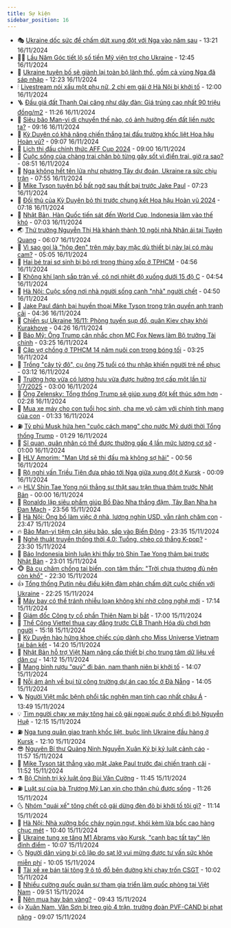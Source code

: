 ```yaml
---
title: Sự kiện
sidebar_position: 16
---
```


<!-- dantri-su-kien:START -->
- 🎭 [Ukraine dốc sức để chấm dứt xung đột với Nga vào năm sau](https://dantri.com.vn/the-gioi/ukraine-doc-suc-de-cham-dut-xung-dot-voi-nga-vao-nam-sau-20241116201418401.htm) - 13:21 16/11/2024
- 👨‍🏫 [Lầu Năm Góc tiết lộ số tiền Mỹ viện trợ cho Ukraine](https://dantri.com.vn/the-gioi/lau-nam-goc-tiet-lo-so-tien-my-vien-tro-cho-ukraine-20241116190118021.htm) - 12:45 16/11/2024
- 🌮 [Ukraine tuyên bố sẽ giành lại toàn bộ lãnh thổ, gồm cả vùng Nga đã sáp nhập](https://dantri.com.vn/the-gioi/ukraine-tuyen-bo-se-gianh-lai-toan-bo-lanh-tho-gom-ca-vung-nga-da-sap-nhap-20241115211549709.htm) - 12:23 16/11/2024
- 🕯 [Livestream nói xấu một phụ nữ, 2 chị em gái ở Hà Nội bị khởi tố](https://dantri.com.vn/phap-luat/livestream-noi-xau-mot-phu-nu-2-chi-em-gai-o-ha-noi-bi-khoi-to-20241116185321146.htm) - 12:00 16/11/2024
- 🪜 [Đấu giá đất Thanh Oai căng như dây đàn: Giá trúng cao nhất 90 triệu đồng/m2](https://dantri.com.vn/bat-dong-san/dau-gia-dat-thanh-oai-cang-nhu-day-dan-gia-trung-cao-nhat-90-trieu-dongm2-20241116182139215.htm) - 11:26 16/11/2024
- 🐘 [Siêu bão Man-yi di chuyển thế nào, có ảnh hưởng đến đất liền nước ta?](https://dantri.com.vn/xa-hoi/sieu-bao-man-yi-di-chuyen-the-nao-co-anh-huong-den-dat-lien-nuoc-ta-20241116155609476.htm) - 09:16 16/11/2024
- 🤔 [Kỳ Duyên có khả năng chiến thắng tại đấu trường khốc liệt Hoa hậu Hoàn vũ?](https://dantri.com.vn/giai-tri/ky-duyen-co-kha-nang-chien-thang-tai-dau-truong-khoc-liet-hoa-hau-hoan-vu-20241116145751164.htm) - 09:07 16/11/2024
- 🧠 [Lịch thi đấu chính thức AFF Cup 2024](https://dantri.com.vn/the-thao/lich-thi-dau-chinh-thuc-aff-cup-2024-20241115194826921.htm) - 09:00 16/11/2024
- 📝 [Cuộc sống của chàng trai chăn bò từng gây sốt vì điển trai, giờ ra sao?](https://dantri.com.vn/doi-song/cuoc-song-cua-chang-trai-chan-bo-tung-gay-sot-vi-dien-trai-gio-ra-sao-20241116150919735.htm) - 08:51 16/11/2024
- 🦏 [Nga không hết tên lửa như phương Tây dự đoán, Ukraine ra sức chịu trận](https://dantri.com.vn/the-gioi/nga-khong-het-ten-lua-nhu-phuong-tay-du-doan-ukraine-ra-suc-chiu-tran-20241112144926488.htm) - 07:55 16/11/2024
- 🥰 [Mike Tyson tuyên bố bất ngờ sau thất bại trước Jake Paul](https://dantri.com.vn/the-thao/mike-tyson-tuyen-bo-bat-ngo-sau-that-bai-truoc-jake-paul-20241116142348536.htm) - 07:23 16/11/2024
- 🤗 [Đối thủ của Kỳ Duyên bỏ thi trước chung kết Hoa hậu Hoàn vũ 2024](https://dantri.com.vn/giai-tri/doi-thu-cua-ky-duyen-bo-thi-truoc-chung-ket-hoa-hau-hoan-vu-2024-20241116112258778.htm) - 07:18 16/11/2024
- 🌈 [Nhật Bản, Hàn Quốc tiến sát đến World Cup, Indonesia lâm vào thế khó](https://dantri.com.vn/the-thao/nhat-ban-han-quoc-tien-sat-den-world-cup-indonesia-lam-vao-the-kho-20241116140341176.htm) - 07:03 16/11/2024
- 🌏 [Thứ trưởng Nguyễn Thị Hà khánh thành 10 ngôi nhà Nhân ái tại Tuyên Quang](https://dantri.com.vn/tam-long-nhan-ai/thu-truong-nguyen-thi-ha-khanh-thanh-10-ngoi-nha-nhan-ai-tai-tuyen-quang-20241114225925836.htm) - 06:07 16/11/2024
- 💄 [Vì sao gọi là &quot;hộp đen&quot; trên máy bay mặc dù thiết bị này lại có màu cam?](https://dantri.com.vn/khoa-hoc-cong-nghe/vi-sao-goi-la-hop-den-tren-may-bay-mac-du-thiet-bi-nay-lai-co-mau-cam-20241115143122612.htm) - 05:05 16/11/2024
- 👺 [Hai bé trai sơ sinh bị bỏ rơi trong thùng xốp ở TPHCM](https://dantri.com.vn/xa-hoi/hai-be-trai-so-sinh-bi-bo-roi-trong-thung-xop-o-tphcm-20241116115028714.htm) - 04:56 16/11/2024
- 👹 [Không khí lạnh sắp tràn về, có nơi nhiệt độ xuống dưới 15 độ C](https://dantri.com.vn/xa-hoi/khong-khi-lanh-sap-tran-ve-co-noi-nhiet-do-xuong-duoi-15-do-c-20241116110727705.htm) - 04:54 16/11/2024
- 🌊 [Hà Nội: Cuộc sống nơi nhà người sống cạnh &quot;nhà&quot; người chết](https://dantri.com.vn/doi-song/ha-noi-cuoc-song-noi-nha-nguoi-song-canh-nha-nguoi-chet-20241114215915861.htm) - 04:50 16/11/2024
- 🤠 [Jake Paul đánh bại huyền thoại Mike Tyson trong trận quyền anh tranh cãi](https://dantri.com.vn/the-thao/jake-paul-danh-bai-huyen-thoai-mike-tyson-trong-tran-quyen-anh-tranh-cai-20241116113558793.htm) - 04:36 16/11/2024
- 🎊 [Chiến sự Ukraine 16/11: Phòng tuyến sụp đổ, quân Kiev chạy khỏi Kurakhove](https://dantri.com.vn/the-gioi/chien-su-ukraine-1611-phong-tuyen-sup-do-quan-kiev-chay-khoi-kurakhove-20241116111408198.htm) - 04:26 16/11/2024
- 🐘 [Báo Mỹ: Ông Trump cân nhắc chọn MC Fox News làm Bộ trưởng Tài chính](https://dantri.com.vn/the-gioi/bao-my-ong-trump-can-nhac-chon-mc-fox-news-lam-bo-truong-tai-chinh-20241116100559598.htm) - 03:25 16/11/2024
- 💂 [Cặp vợ chồng ở TPHCM 14 năm nuôi con trong bóng tối](https://dantri.com.vn/doi-song/cap-vo-chong-o-tphcm-14-nam-nuoi-con-trong-bong-toi-20241116022442211.htm) - 03:25 16/11/2024
- 👹 [Trồng &quot;cây tỷ đô&quot;, cụ ông 75 tuổi có thu nhập khiến người trẻ nể phục](https://dantri.com.vn/lao-dong-viec-lam/trong-cay-ty-do-cu-ong-75-tuoi-co-thu-nhap-khien-nguoi-tre-ne-phuc-20241115171753836.htm) - 03:12 16/11/2024
- 🦒 [Trường hợp vừa có lương hưu vừa được hưởng trợ cấp một lần từ 1/7/2025](https://dantri.com.vn/an-sinh/truong-hop-vua-co-luong-huu-vua-duoc-huong-tro-cap-mot-lan-tu-172025-20241116044413123.htm) - 03:00 16/11/2024
- 🗽 [Ông Zelensky: Tổng thống Trump sẽ giúp xung đột kết thúc sớm hơn](https://dantri.com.vn/the-gioi/ong-zelensky-tong-thong-trump-se-giup-xung-dot-ket-thuc-som-hon-20241116071611550.htm) - 02:28 16/11/2024
- 💄 [Mua xe máy cho con tuổi học sinh, cha mẹ vô cảm với chính tính mạng của con](https://dantri.com.vn/xa-hoi/mua-xe-may-cho-con-tuoi-hoc-sinh-cha-me-vo-cam-voi-chinh-tinh-mang-cua-con-20241115170140946.htm) - 01:33 16/11/2024
- ⛽️ [Tỷ phú Musk hứa hẹn &quot;cuộc cách mạng&quot; cho nước Mỹ dưới thời Tổng thống Trump](https://dantri.com.vn/the-gioi/ty-phu-musk-hua-hen-cuoc-cach-mang-cho-nuoc-my-duoi-thoi-tong-thong-trump-20241116075017682.htm) - 01:29 16/11/2024
- 🥷 [Sĩ quan, quân nhân có thể được thưởng gấp 4 lần mức lương cơ sở](https://dantri.com.vn/an-sinh/si-quan-quan-nhan-co-the-duoc-thuong-gap-4-lan-muc-luong-co-so-20241115210239436.htm) - 01:00 16/11/2024
- 🤖 [HLV Amorim: &quot;Man Utd sẽ thi đấu mà không sợ hãi&quot;](https://dantri.com.vn/the-thao/hlv-amorim-man-utd-se-thi-dau-ma-khong-so-hai-20241116075357516.htm) - 00:56 16/11/2024
- 🌊 [Rộ nghi vấn Triều Tiên đưa pháo tới Nga giữa xung đột ở Kursk](https://dantri.com.vn/the-gioi/ro-nghi-van-trieu-tien-dua-phao-toi-nga-giua-xung-dot-o-kursk-20241115183750502.htm) - 00:09 16/11/2024
- 🔥 [HLV Shin Tae Yong nói thẳng sự thật sau trận thua thảm trước Nhật Bản](https://dantri.com.vn/the-thao/hlv-shin-tae-yong-noi-thang-su-that-sau-tran-thua-tham-truoc-nhat-ban-20241116005413962.htm) - 00:00 16/11/2024
- 🦏 [Ronaldo lập siêu phẩm giúp Bồ Đào Nha thắng đậm, Tây Ban Nha hạ Đan Mạch](https://dantri.com.vn/the-thao/ronaldo-lap-sieu-pham-giup-bo-dao-nha-thang-dam-tay-ban-nha-ha-dan-mach-20241116064722790.htm) - 23:56 15/11/2024
- 🐘 [Hà Nội: Ông bố làm việc ở nhà, lương nghìn USD, vẫn rảnh chăm con](https://dantri.com.vn/doi-song/ha-noi-ong-bo-lam-viec-o-nha-luong-nghin-usd-van-ranh-cham-con-20241115152446463.htm) - 23:47 15/11/2024
- 🔥 [Bão Man-yi tiệm cận siêu bão, sắp vào Biển Đông](https://dantri.com.vn/xa-hoi/bao-man-yi-tiem-can-sieu-bao-sap-vao-bien-dong-20241116063103615.htm) - 23:35 15/11/2024
- 💼 [Nghệ thuật truyền thống thời 4.0: Tuồng, chèo có thắng K-pop?](https://dantri.com.vn/giai-tri/nghe-thuat-truyen-thong-thoi-40-tuong-cheo-co-thang-k-pop-20241112023051398.htm) - 23:30 15/11/2024
- 🚀 [Báo Indonesia bình luận khi thầy trò Shin Tae Yong thảm bại trước Nhật Bản](https://dantri.com.vn/the-thao/bao-indonesia-binh-luan-khi-thay-tro-shin-tae-yong-tham-bai-truoc-nhat-ban-20241116012520588.htm) - 23:01 15/11/2024
- 🐵 [Bà cụ chăm chồng tai biến, con tâm thần: &quot;Trời chưa thương đủ nên còn khổ&quot;](https://dantri.com.vn/tam-long-nhan-ai/ba-cu-cham-chong-tai-bien-con-tam-than-troi-chua-thuong-du-nen-con-kho-20241112193104047.htm) - 22:30 15/11/2024
- 👍 [Tổng thống Putin nêu điều kiện đàm phán chấm dứt cuộc chiến với Ukraine](https://dantri.com.vn/the-gioi/tong-thong-putin-neu-dieu-kien-dam-phan-cham-dut-cuoc-chien-voi-ukraine-20241116002131933.htm) - 22:25 15/11/2024
- 🚦 [Máy bay có thể tránh nhiễu loạn không khí nhờ công nghệ mới](https://dantri.com.vn/khoa-hoc-cong-nghe/may-bay-co-the-tranh-nhieu-loan-khong-khi-nho-cong-nghe-moi-20241115124758278.htm) - 17:14 15/11/2024
- 🥸 [Giám đốc Công ty cổ phần Thiên Nam bị bắt](https://dantri.com.vn/phap-luat/giam-doc-cong-ty-co-phan-thien-nam-bi-bat-20241115231348131.htm) - 17:00 15/11/2024
- 🥷 [Thể Công Viettel thua cay đắng trước CLB Thanh Hóa dù chơi hơn người](https://dantri.com.vn/the-thao/the-cong-viettel-thua-cay-dang-truoc-clb-thanh-hoa-du-choi-hon-nguoi-20241115215123586.htm) - 15:18 15/11/2024
- 🤡 [Kỳ Duyên hào hứng khoe chiếc cúp dành cho Miss Universe Vietnam tại bán kết](https://dantri.com.vn/giai-tri/ky-duyen-hao-hung-khoe-chiec-cup-danh-cho-miss-universe-vietnam-tai-ban-ket-20241115182342504.htm) - 14:20 15/11/2024
- 🥳 [Nhật Bản hỗ trợ Việt Nam nâng cấp thiết bị cho trung tâm dữ liệu về dân cư](https://dantri.com.vn/the-gioi/nhat-ban-ho-tro-viet-nam-nang-cap-thiet-bi-cho-trung-tam-du-lieu-ve-dan-cu-20241115204011438.htm) - 14:12 15/11/2024
- 🤩 [Mang bình rượu &quot;quý&quot; đi bán, nam thanh niên bị khởi tố](https://dantri.com.vn/phap-luat/mang-binh-ruou-quy-di-ban-nam-thanh-nien-bi-khoi-to-20241115201939241.htm) - 14:07 15/11/2024
- 🎡 [Nỗi ám ảnh về bụi từ công trường dự án cao tốc ở Đà Nẵng](https://dantri.com.vn/xa-hoi/noi-am-anh-ve-bui-tu-cong-truong-du-an-cao-toc-o-da-nang-20241115192553962.htm) - 14:05 15/11/2024
- 🪜 [Người Việt mắc bệnh phổi tắc nghẽn mạn tính cao nhất châu Á](https://dantri.com.vn/suc-khoe/nguoi-viet-mac-benh-phoi-tac-nghen-man-tinh-cao-nhat-chau-a-20241115204801892.htm) - 13:49 15/11/2024
- 💡 [Tìm người chạy xe máy tông hai cô gái ngoại quốc ở phố đi bộ Nguyễn Huệ](https://dantri.com.vn/xa-hoi/tim-nguoi-chay-xe-may-tong-hai-co-gai-ngoai-quoc-o-pho-di-bo-nguyen-hue-20241115185802350.htm) - 12:15 15/11/2024
- ⛽️ [Nga tung quân giao tranh khốc liệt, buộc lính Ukraine đầu hàng ở Kursk](https://dantri.com.vn/the-gioi/nga-tung-quan-giao-tranh-khoc-liet-buoc-linh-ukraine-dau-hang-o-kursk-20241115180609428.htm) - 12:10 15/11/2024
- 😎 [Nguyên Bí thư Quảng Ninh Nguyễn Xuân Ký bị kỷ luật cảnh cáo](https://dantri.com.vn/xa-hoi/nguyen-bi-thu-quang-ninh-nguyen-xuan-ky-bi-ky-luat-canh-cao-20241115185404795.htm) - 11:57 15/11/2024
- 🗽 [Mike Tyson tát thẳng vào mặt Jake Paul trước đại chiến tranh cãi](https://dantri.com.vn/the-thao/mike-tyson-tat-thang-vao-mat-jake-paul-truoc-dai-chien-tranh-cai-20241115185340226.htm) - 11:52 15/11/2024
- ⚗️ [Bộ Chính trị kỷ luật ông Bùi Văn Cường](https://dantri.com.vn/xa-hoi/bo-chinh-tri-ky-luat-ong-bui-van-cuong-20241115184611563.htm) - 11:45 15/11/2024
- ⛽️ [Luật sư của bà Trương Mỹ Lan xin cho thân chủ được sống](https://dantri.com.vn/phap-luat/luat-su-cua-ba-truong-my-lan-xin-cho-than-chu-duoc-song-20241115170335934.htm) - 11:26 15/11/2024
- 🌜 [Nhóm &quot;quái xế&quot; tông chết cô gái dừng đèn đỏ bị khởi tố tội gì?](https://dantri.com.vn/phap-luat/nhom-quai-xe-tong-chet-co-gai-dung-den-do-bi-khoi-to-toi-gi-20241115175935874.htm) - 11:14 15/11/2024
- 🦩 [Hà Nội: Nhà xưởng bốc cháy ngùn ngụt, khói kèm lửa bốc cao hàng chục mét](https://dantri.com.vn/xa-hoi/ha-noi-nha-xuong-boc-chay-ngun-ngut-khoi-kem-lua-boc-cao-hang-chuc-met-20241115173507511.htm) - 10:40 15/11/2024
- 🦒 [Ukraine tung xe tăng M1 Abrams vào Kursk, &quot;canh bạc tất tay&quot; lên đỉnh điểm](https://dantri.com.vn/the-gioi/ukraine-tung-xe-tang-m1-abrams-vao-kursk-canh-bac-tat-tay-len-dinh-diem-20241114151732006.htm) - 10:07 15/11/2024
- 🌜 [Người dân vùng bị cô lập do sạt lở vui mừng được tư vấn sức khỏe miễn phí](https://dantri.com.vn/tam-long-nhan-ai/nguoi-dan-vung-bi-co-lap-do-sat-lo-vui-mung-duoc-tu-van-suc-khoe-mien-phi-20241115155602250.htm) - 10:05 15/11/2024
- 🐎 [Tài xế xe bán tải tông 9 ô tô đỗ bên đường khi chạy trốn CSGT](https://dantri.com.vn/phap-luat/tai-xe-xe-ban-tai-tong-9-o-to-do-ben-duong-khi-chay-tron-csgt-20241115162748928.htm) - 10:02 15/11/2024
- 🌋 [Nhiều cường quốc quân sự tham gia triển lãm quốc phòng tại Việt Nam](https://dantri.com.vn/xa-hoi/nhieu-cuong-quoc-quan-su-tham-gia-trien-lam-quoc-phong-tai-viet-nam-20241115163936301.htm) - 09:51 15/11/2024
- 🧰 [Nên mua hay bán vàng?](https://dantri.com.vn/kinh-doanh/nen-mua-hay-ban-vang-20241115100502051.htm) - 09:43 15/11/2024
- 👍 [Xuân Nam, Văn Sơn bị treo giò 4 trận, trưởng đoàn PVF-CAND bị phạt nặng](https://dantri.com.vn/the-thao/xuan-nam-van-son-bi-treo-gio-4-tran-truong-doan-pvf-cand-bi-phat-nang-20241115161955758.htm) - 09:07 15/11/2024<!-- dantri-su-kien:END -->
